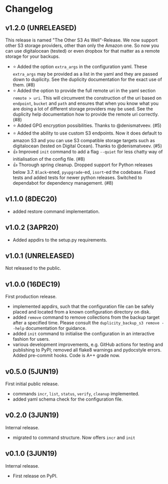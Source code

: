 # Changelog

## v1.2.0 (UNRELEASED)

This release is named "The Other S3 As Well"-Release. We now support other S3 storage providers, other than only the Amazon one. So now you can use digitalocean (tested) or even dropbox for that matter as a remote storage for your backups.

* :star: Added the option `extra_args` in the configuration yaml. These `extra_args` may be provided as a list in the yaml and they are passed down to duplicity. See the duplicity documentation for the exact use of them. (#8)
* :star: Added the option to provide the full remote uri in the yaml section `remote > uri`. This will circumvent the construction of the uri based on `endpoint`, `bucket` and `path` and ensures that when you know what you are doing a lot of different storage providers may be used. See the duplicity help documentation how to provide the remote uri correctly. (#8)
* :star: Added GPG encryption possibilities. Thanks to @denismatveev. (#5)
* :star: Added the ability to use custom S3 endpoints. Now it does default to amazon S3 and you can use S3 compatible storage targets such as digitalocean (tested on Digital Ocean). Thanks to @denismatveev. (#5)
* :+1: Improved `init` command to add a flag `--quiet` for less chatty way of initialisation of the config file. (#8)
* :+1: Thorough spring cleanup. Dropped support for Python releases below 3.7. `Black`-ened, `pyupgrade`-ed, `isort`-ed the codebase. Fixed tests and added tests for newer python releases. Switched to dependabot for dependency management.  (#8)

## v1.1.0 (8DEC20)

* added restore command implementation.

## v1.0.2 (3APR20)

* Added appdirs to the setup.py requirements.

## v1.0.1 (UNRELEASED)

Not released to the public.

## v1.0.0 (16DEC19)

First production release.

* implemented appdirs, such that the configuration file can be safely placed and located from a known configuration directory on disk.
* added `remove` command to remove collections from the backup target after a specified time. Please consult the `duplicity_backup_s3 remove --help` documentation for guidance.
* added `init` command to initialise the configuration in an interactive fashion for users.
* various development improvements, e.g. GitHub actions for testing and publishing to PyPI; removed all flake8 warnings and pydocstyle errors. Added pre-commit hooks. Code is A++ grade now.

## v0.5.0 (5JUN19)

First initial public release.

* commands `incr`, `list`, `status`, `verify`, `cleanup` implemented.
* added yaml schema check for the configuration file.

## v0.2.0 (3JUN19)

Internal release.

* migrated to command structure. Now offers `incr` and `init`

## v0.1.0 (3JUN19)

Internal release.

* First release on PyPI.
